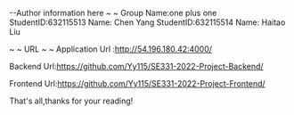 --Author information here ~ ~ Group Name:one plus one
StudentID:632115513 Name: Chen Yang
StudentID:632115514 Name: Haitao Liu

~ ~ URL ~ ~
Application Url :http://54.196.180.42:4000/

Backend Url:https://github.com/Yy115/SE331-2022-Project-Backend/

Frontend Url:https://github.com/Yy115/SE331-2022-Project-Frontend/

That's all,thanks for your reading!
